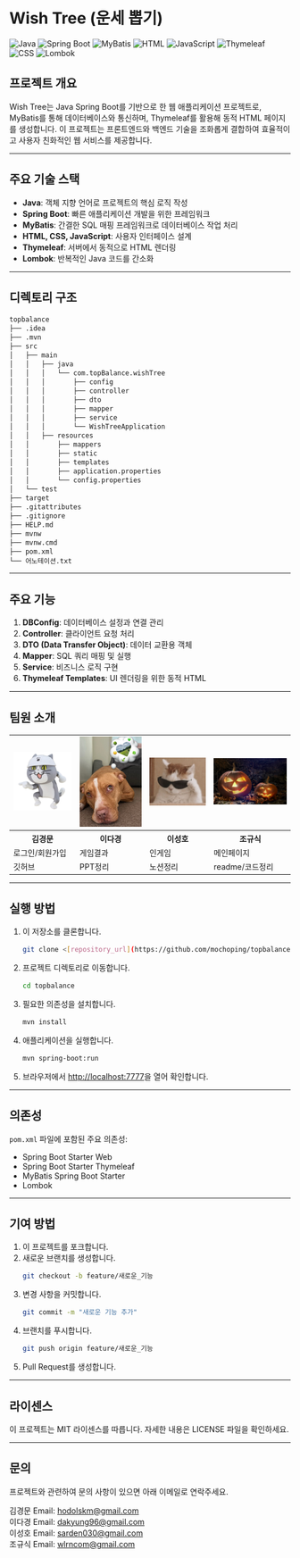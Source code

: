# Wish Tree (운세 뽑기)

![Java](https://img.shields.io/badge/Java-ED8B00?style=for-the-badge&logo=java&logoColor=white)
![Spring Boot](https://img.shields.io/badge/Spring%20Boot-6DB33F?style=for-the-badge&logo=springboot&logoColor=white)
![MyBatis](https://img.shields.io/badge/MyBatis-007ACC?style=for-the-badge&logo=mybatis&logoColor=white)
![HTML](https://img.shields.io/badge/HTML5-E34F26?style=for-the-badge&logo=html5&logoColor=white)
![JavaScript](https://img.shields.io/badge/JavaScript-F7DF1E?style=for-the-badge&logo=javascript&logoColor=black)
![Thymeleaf](https://img.shields.io/badge/Thymeleaf-005F0F?style=for-the-badge&logo=thymeleaf&logoColor=white)
![CSS](https://img.shields.io/badge/CSS3-1572B6?style=for-the-badge&logo=css3&logoColor=white)
![Lombok](https://img.shields.io/badge/Project%20Lombok-FF2D20?style=for-the-badge&logo=lombok&logoColor=white)

## 프로젝트 개요
Wish Tree는 Java Spring Boot를 기반으로 한 웹 애플리케이션 프로젝트로, MyBatis를 통해 데이터베이스와 통신하며, Thymeleaf를 활용해 동적 HTML 페이지를 생성합니다. 이 프로젝트는 프론트엔드와 백엔드 기술을 조화롭게 결합하여 효율적이고 사용자 친화적인 웹 서비스를 제공합니다.

---

## 주요 기술 스택

- **Java**: 객체 지향 언어로 프로젝트의 핵심 로직 작성
- **Spring Boot**: 빠른 애플리케이션 개발을 위한 프레임워크
- **MyBatis**: 간결한 SQL 매핑 프레임워크로 데이터베이스 작업 처리
- **HTML, CSS, JavaScript**: 사용자 인터페이스 설계
- **Thymeleaf**: 서버에서 동적으로 HTML 렌더링
- **Lombok**: 반복적인 Java 코드를 간소화

---

## 디렉토리 구조
```
topbalance
├── .idea
├── .mvn
├── src
│   ├── main
│   │   ├── java
│   │   │   └── com.topBalance.wishTree
│   │   │       ├── config
│   │   │       ├── controller
│   │   │       ├── dto
│   │   │       ├── mapper
│   │   │       ├── service
│   │   │       └── WishTreeApplication
│   │   ├── resources
│   │       ├── mappers
│   │       ├── static
│   │       ├── templates
│   │       ├── application.properties
│   │       └── config.properties
│   └── test
├── target
├── .gitattributes
├── .gitignore
├── HELP.md
├── mvnw
├── mvnw.cmd
├── pom.xml
└── 어노테이션.txt
```

---

## 주요 기능

1. **DBConfig**: 데이터베이스 설정과 연결 관리
2. **Controller**: 클라이언트 요청 처리
3. **DTO (Data Transfer Object)**: 데이터 교환용 객체
4. **Mapper**: SQL 쿼리 매핑 및 실행
5. **Service**: 비즈니스 로직 구현
6. **Thymeleaf Templates**: UI 렌더링을 위한 동적 HTML

---

## 팀원 소개

<table>
  <tr>
    <td width=300px><img src="https://github.com/mochoping/topbalanceteam/blob/main/%EC%BA%90%EB%A6%AD%EA%B3%A0%EC%96%91.jpg" /></td>
    <td width=300px><img src="https://github.com/mochoping/topbalanceteam/blob/main/%EA%B0%95%EC%95%84%EC%A7%80.jpg"  /></td>
    <td width=300px><img src="https://github.com/mochoping/topbalanceteam/blob/main/%EA%B3%A0%EC%96%91%EC%9D%B4.jpg" /></td>
    <td width=300px><img src="https://github.com/mochoping/topbalanceteam/blob/main/%ED%98%B8%EB%B0%95.jpg" /></td>
  </tr>
  <tr>
    <th>김경문</th>
    <th>이다경</th>
    <th>이성호</th>
    <th>조규식</th>
  </tr>
  <tr>
    <td>로그인/회원가입</td>
    <td>게임결과</td>
    <td>인게임</td>
    <td>메인페이지</td>
  </tr>
  <tr>
    <td>깃허브</td>
    <td>PPT정리</td>
    <td>노션정리</td>
    <td>readme/코드정리</td>
  </tr>
</table>

---

## 실행 방법

1. 이 저장소를 클론합니다.
   ```bash
   git clone <[repository_url](https://github.com/mochoping/topbalanceteam.git)>
   ```

2. 프로젝트 디렉토리로 이동합니다.
   ```bash
   cd topbalance
   ```

3. 필요한 의존성을 설치합니다.
   ```bash
   mvn install
   ```

4. 애플리케이션을 실행합니다.
   ```bash
   mvn spring-boot:run
   ```

5. 브라우저에서 [http://localhost:7777](http://localhost:7777)을 열어 확인합니다.

---

## 의존성

`pom.xml` 파일에 포함된 주요 의존성:
- Spring Boot Starter Web
- Spring Boot Starter Thymeleaf
- MyBatis Spring Boot Starter
- Lombok

---

## 기여 방법

1. 이 프로젝트를 포크합니다.
2. 새로운 브랜치를 생성합니다.
   ```bash
   git checkout -b feature/새로운_기능
   ```
3. 변경 사항을 커밋합니다.
   ```bash
   git commit -m "새로운 기능 추가"
   ```
4. 브랜치를 푸시합니다.
   ```bash
   git push origin feature/새로운_기능
   ```
5. Pull Request를 생성합니다.

---

## 라이센스

이 프로젝트는 MIT 라이센스를 따릅니다. 자세한 내용은 LICENSE 파일을 확인하세요.

---

## 문의

프로젝트와 관련하여 문의 사항이 있으면 아래 이메일로 연락주세요.

김경문 Email: [hodolskm@gmail.com](mailto:hodolskm@gmail.com)
<br>
이다경 Email: [dakyung96@gmail.com](mailto:dakyung96@gmail.com)
<br>
이성호 Email: [sarden030@gmail.com](mailto:sarden030@gmail.com)
<br>
조규식 Email: [wlrncom@gmail.com](mailto:wlrncom@gmail.com)

